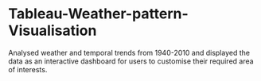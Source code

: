 # Tableau-Weather-pattern-Visualisation
Analysed weather and temporal trends from 1940-2010 and displayed the data as an interactive dashboard for users to customise their required area of interests. 
